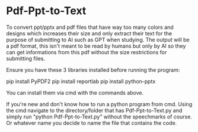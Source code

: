 # Pdf-Ppt-to-Text
To convert ppt/pptx and pdf files that have way too many colors and designs which increases their size and only extract their text for the purpose of submitting to AI such as GPT when studying. The output will be a pdf format, this isn't meant to be read by humans but only by AI so they can get informations from this pdf without the size restrictions for submitting files.

Ensure you have these 3 libraries installed before running the program:

pip install PyPDF2
pip install reportlab
pip install python-pptx

You can install them via cmd with the commands above.

If you're new and don't know how to run a python program from cmd. Using the cmd navigate to the directory/folder that has Pdf-Ppt-to-Text.py and simply run "python Pdf-Ppt-to-Text.py" without the speechmarks of course. Or whatever name you decide to name the file that contains the code.
